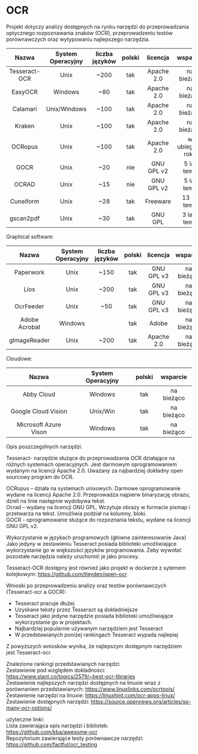 # OCR

Projekt dotyczy analizy dostępnych na rynku narzędzi do przeprowadzania optycznego rozpoznawania znaków (OCR), przeprowadzeniu testów porównawczych oraz wytypowaniu najlepszego narzędzia.

|    Nazwa   |System Operacyjny| liczba języków | polski | licencja    | wsparcie        |                      link do repo                     |
| :---:   | :-: | :-: | :-:| :---:   | :-: |:-:|
|  Tesseract-OCR | Unix            |      ~200      |  tak   | Apache 2.0  | na bieżąco      | https://github.com/tesseract-ocr/tesseract           |
|  EasyOCR   | Windows         |      ~80      |  tak   | Apache 2.0 | na bieżąco      | https://github.com/JaidedAI/EasyOCR                  |
|  Calamari  | Unix/Windows    |       ~100   |  tak   | Apache 2.0 | na bieżąco      | https://github.com/Calamari-OCR/calamari             |
|  Kraken    | Unix            |        ~100       |  tak   | Apache 2.0 | na bieżąco      | https://github.com/mittagessen/kraken                |
|  OCRopus   | Unix            |  ~100  |  tak   | Apache 2.0 | w ubiegłym roku | https://github.com/ocropus/ocropy                    |
|  GOCR      | Unix            |       ~20      |  nie   | GNU GPL v2 | 5 lat temu      | https://github.com/eaciit/gocr                       |
|  OCRAD     | Unix            |       ~15      |  nie   | GNU GPL v2 | 5 lat temu      | https://github.com/kba/ocrad-docker                  |
|  Cuneiform | Unix            |       ~28      |  tak   | Freeware | 13 lat temu     | https://github.com/jwilk-mirrors/cuneiform-multilang |
|  gscan2pdf | Unix            |        ~30     |  tak   | GNU GPL | 3 lata temu     |https://github.com/marschap/gscan2pdf                |

Graphical software:

|    Nazwa     |System Operacyjny| liczba języków | polski | licencja    | wsparcie        |                    link do repo                       |
| :---:   | :-: | :-: | :-:| :---:   | :-: | :-:|
|  Paperwork   | Unix            |      ~150      |  tak   | GNU GPL v3 | na bieżąco      |  https://gitlab.gnome.org/World/OpenPaperwork/paperwork |
|  Lios        | Unix            |      ~200      |  tak   | GNU GPL v3 | na bieżąco      | https://github.com/Nalin-x-Linux/lios-3                |
|  OcrFeeder   | Unix            |      ~50       |  tak   | GNU GPL v3 | na bieżąco      | https://github.com/GNOME/ocrfeeder                     |
| Adobe Acrobat| Windows         |                |  tak   | Adobe      | na bieżąco      |  -                                                      |
|  gImageReader| Unix            |      ~200      |  tak   | Apache 2.0 | na bieżąco      |   https://github.com/manisandro/gImageReader             |

Cloudowe:

|    Nazwa               |System Operacyjny| polski | wsparcie    |
| :---:   | :-: | :-: | :-:|
|  Abby Cloud            | Windows         |  tak   |  na bieżąco |
|  Google Cloud Vision   | Unix/Win        |  tak   |  na bieżąco |
|  Microsoft Azure Vison | Windows         |  tak   |  na bieżąco |


Opis poszczególnych narzędzi: <br>

Tesseract- narzędzie służące do przeprowadzania OCR działające na różnych systemach operacyjnych. Jest darmowym oprogramowaniem wydanym na licencji Apache 2.0. Uważany za najbardziej dokładny open sourcowy program do OCR. 

OCRopus – działa na systemach unixowych. Darmowe oprogramowanie wydane na licencji Apache 2.0. Przeprowadza najpierw binaryzację obrazu, dzieli na linie następnie wydobywa tekst. <br>
Ocrad – wydany na licencji GNU GPL. Wczytuje obrazy w formacie pixmap i przetwarza na tekst. Umożliwia podział na kolumny, bloki. <br>
GOCR - oprogramowanie służące do rozpoznania tekstu, wydane na licencji GNU GPL v2.


Wykorzystanie w językach programowych (główne zainteresowanie Java) <br>
Jako jedyny w zestawieniu Tesseract posiada biblioteki umożliwiające wykorzystanie go w większości języków programowania. Żeby wywołać pozostałe narzędzia należy uruchomić je jako procesy.

Tesseract-OCR dostępny jest również jako projekt w dockerze z sytemem kolejkowym: https://github.com/tleyden/open-ocr

Wnioski po przeprowadzeniu analizy oraz testów porównawczych (Tesseract-ocr a GOCR): <br>
- Tesseract pracuje dłużej
- Uzyskane teksty przez Tesseract są dokładniejsze
- Tesseract jako jedyne narzędzie posiada biblioteki umożliwiające wykorzystanie go w projektach.
- Najbardziej popularnie używanym narzędziem jest Tesseract
- W przedstawianych poniżej rankingach Tesseract wypada najlepiej

Z powyższych wniosków wynika, że najlepszym dostępnym narzędziem jest Tesseract-ocr.

Znalezione rankingi przedstawianych narzędzi: <br>
Zestawienie pod względem dokładności: https://www.slant.co/topics/2579/~best-ocr-libraries <br>
Zestawienie najlepszych narzędzi dostępnych na linuxie wraz z porównaniem przedstawianych: https://www.linuxlinks.com/ocrtools/ <br>
Zestawienie narzędzi na linuxie: https://linuxhint.com/ocr-apps-linux/ <br>
Zestawienie dostępnych narzędzi: https://source.opennews.org/articles/so-many-ocr-options/ <br>

użyteczne linki: <br>
Lista zawierająca opis narzędzi i bibliotek: https://github.com/kba/awesome-ocr <br>
Repozytorium zawierające testy porównawcze narzędzi: https://github.com/factful/ocr_testing <br>

